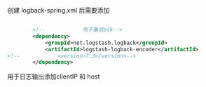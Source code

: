 
创建 logback-spring.xml 后需要添加 

```xml

        <!--            用于集成elk-->
        <dependency>
            <groupId>net.logstash.logback</groupId>
            <artifactId>logstash-logback-encoder</artifactId>
<!--            <version>7.3</version>-->
        </dependency>

```


用于日志输出添加clientIP 和 host